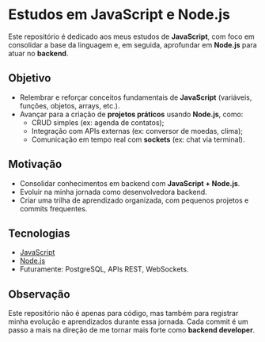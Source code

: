 # Estudos em JavaScript e Node.js

Este repositório é dedicado aos meus estudos de **JavaScript**, com foco em consolidar a base da linguagem e, em seguida, aprofundar em **Node.js** para atuar no **backend**.

## Objetivo
- Relembrar e reforçar conceitos fundamentais de **JavaScript** (variáveis, funções, objetos, arrays, etc.).
- Avançar para a criação de **projetos práticos** usando **Node.js**, como:
  - CRUD simples (ex: agenda de contatos);
  - Integração com APIs externas (ex: conversor de moedas, clima);
  - Comunicação em tempo real com **sockets** (ex: chat via terminal).

## Motivação
- Consolidar conhecimentos em backend com **JavaScript + Node.js**.
- Evoluir na minha jornada como desenvolvedora backend.
- Criar uma trilha de aprendizado organizada, com pequenos projetos e commits frequentes.

## Tecnologias
- [JavaScript](https://developer.mozilla.org/pt-BR/docs/Web/JavaScript)  
- [Node.js](https://nodejs.org/)  
- Futuramente: PostgreSQL, APIs REST, WebSockets.

## Observação
Este repositório não é apenas para código, mas também para registrar minha evolução e aprendizados durante essa jornada. Cada commit é um passo a mais na direção de me tornar mais forte como **backend developer**. 
